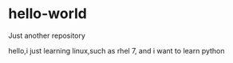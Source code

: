 # hello-world
Just another repository

hello,i just learning linux,such as rhel 7, and i want to learn python

